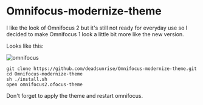 Omnifocus-modernize-theme
=========================

I like the look of Omnifocus 2 but it's still not ready for everyday use so I decided to make Omnifocus 1 look a little bit more like  the new version.

Looks like this:

![omnifocus](http://i.imgur.com/sTAUC71.png)

    git clone https://github.com/deadsunrise/Omnifocus-modernize-theme.git 
    cd Omnifocus-modernize-theme
    sh ./install.sh
    open omnifocus2.ofocus-theme


Don't forget to apply the theme and restart omnifocus.
 
